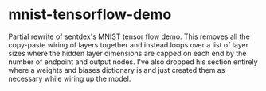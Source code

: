 # mnist-tensorflow-demo

Partial rewrite of sentdex's MNIST tensor flow demo. This removes all the copy-paste
wiring of layers together and instead loops over a list of layer sizes where
the hidden layer dimensions are capped on each end by the number of endpoint
and output nodes. I've also dropped his section entirely where a weights and
biases dictionary is and just created them as necessary while wiring up
the model.
